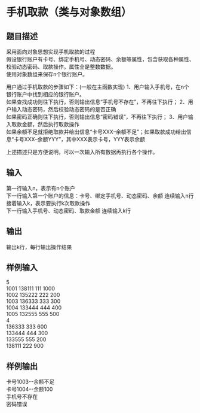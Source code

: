 # 手机取款（类与对象数组）  
  
## 题目描述  
采用面向对象思想实现手机取款的过程  
假设银行账户有卡号、绑定手机号、动态密码、余额等属性，包含获取各种属性、校验动态密码、取款操作。属性全是整数数据。  
使用对象数组来保存n个银行账户。  
  
用户通过手机取款的步骤如下：(一般在主函数实现) 1、用户输入手机号，在n个银行账户中找到相应的银行账户。  
如果查找成功则往下执行，否则输出信息“手机号不存在”，不再往下执行； 2、用户输入动态密码，然后校验动态密码的是否正确  
如果密码正确则往下执行，否则输出信息“密码错误”，不再往下执行； 3、用户输入取款金额，然后执行取款操作  
如果余额不足就拒绝取款并给出信息“卡号XXX–余额不足”；如果取款成功给出信息“卡号XXX–余额YYY”，其中XXX表示卡号，YYY表示余额  
  
上述描述只是方便说明，可以一次输入所有数据再执行各个操作。  
## 输入  
第一行输入n，表示有n个账户  
下一行输入第一个账户的信息：卡号、绑定手机号、动态密码、余额 连续输入n行 接着输入k，表示要执行k次取款操作  
下一行输入手机号、动态密码、取款金额 连续输入k行  
  
## 输出  
输出k行，每行输出操作结果  
## 样例输入  
5  
1001 138111 111 1000  
1002 135222 222 200  
1003 136333 333 300  
1004 133444 444 400  
1005 132555 555 500  
4  
136333 333 600  
133444 444 300  
133555 555 200  
138111 222 900  
## 样例输出  
卡号1003--余额不足  
卡号1004--余额100  
手机号不存在  
密码错误  
  
